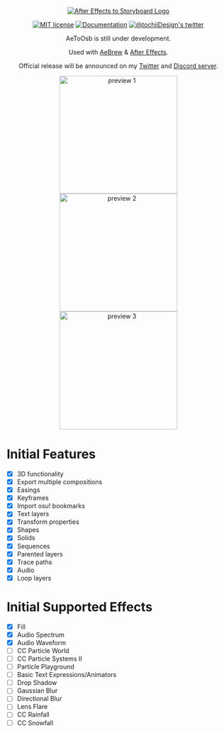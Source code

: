 <p align="center">
  <a href="https://github.com/T0chi/AeToOsb"><img src="https://i.imgur.com/1oQcCq7.png" alt="After Effects to Storyboard Logo"></a>
</p>
<p align="center">
  <a href="https://github.com/tochiResources/AeToOsb/blob/main/LICENSE.txt"><img src="https://img.shields.io/github/license/T0chi/AeToOsb" alt="MIT license"></a>
  <a href="http://aetoosb.tochi.moe"><img src="https://img.shields.io/badge/documentation-%F0%9F%94%8D-blue" alt="Documentation"></a>
  <a href="https://twitter.com/tochiiDesign"><img src="https://img.shields.io/badge/-tochiiDesign-5b5b5b?logo=twitter" alt="@tochiiDesign's twitter"></a>
</p>
<p align="center">AeToOsb is still under development.</p>
<p align="center">Used with <a href="https://github.com/T0chi/AeBrew">AeBrew</a> & <a href="https://www.adobe.com/products/aftereffects/free-trial-download.html">After Effects</a>.</p>
<p align="center">Official release will be announced on my <a href="https://twitter.com/tochiiDesign">Twitter</a> and <a href="https://discord.gg/QZjD3yb">Discord server</a>.</p>


<p align="center">
  <img src="https://i.imgur.com/L9t3uMa.png" alt="preview 1" width="266px">
  <img src="https://i.imgur.com/6LlEIXT.png" alt="preview 2" width="266px">
  <img src="https://i.imgur.com/98XMJro.png" alt="preview 3" width="266px">
</p>


# Initial Features
- [x] 3D functionality
- [x] Export multiple compositions
- [x] Easings
- [x] Keyframes
- [x] Import osu! bookmarks
- [x] Text layers
- [x] Transform properties
- [x] Shapes
- [x] Solids
- [x] Sequences
- [x] Parented layers
- [x] Trace paths
- [x] Audio
- [x] Loop layers

# Initial Supported Effects
- [x] Fill
- [x] Audio Spectrum
- [x] Audio Waveform
- [ ] CC Particle World
- [ ] CC Particle Systems II
- [ ] Particle Playground
- [ ] Basic Text Expressions/Animators
- [ ] Drop Shadow
- [ ] Gaussian Blur
- [ ] Directional Blur
- [ ] Lens Flare
- [ ] CC Rainfall
- [ ] CC Snowfall
